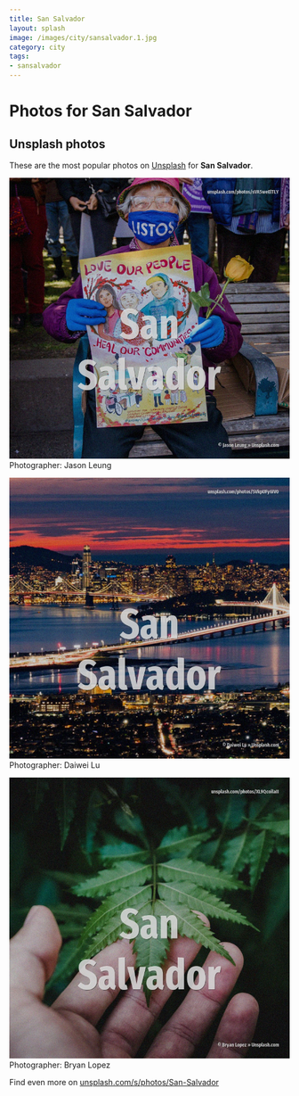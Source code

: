```yaml
---
title: San Salvador
layout: splash
image: /images/city/sansalvador.1.jpg
category: city
tags:
- sansalvador
---
```

# Photos for San Salvador
 
## Unsplash photos
These are the most popular photos on [Unsplash](https://unsplash.com) for **San Salvador**.
 
![San Salvador](/images/city/sansalvador.1.jpg)
Photographer:  Jason Leung
 
![San Salvador](/images/city/sansalvador.2.jpg)
Photographer:  Daiwei Lu
 
![San Salvador](/images/city/sansalvador.3.jpg)
Photographer:  Bryan Lopez
 
Find even more on [unsplash.com/s/photos/San-Salvador](https://unsplash.com/s/photos/San-Salvador)
 
